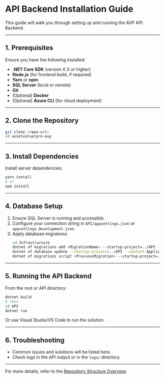 # API Backend Installation Guide

This guide will walk you through setting up and running the AVP API Backend.

---

## 1. Prerequisites

Ensure you have the following installed:
- **.NET Core SDK** (version X.X or higher)
- **Node.js** (for frontend build, if required)
- **Yarn** or **npm**
- **SQL Server** (local or remote)
- **Git**
- (Optional) **Docker**
- (Optional) **Azure CLI** (for cloud deployment)

---

## 2. Clone the Repository

```sh
git clone <repo-url>
cd assetvaluerpro-avp
```

---

## 3. Install Dependencies

Install server dependencies:
```sh
yarn install
# or
npm install
```

---

## 4. Database Setup

1. Ensure SQL Server is running and accessible.
2. Configure your connection string in `API/appsettings.json` or `appsettings.Development.json`.
3. Apply database migrations:
   ```sh
   cd Infrastructure
   dotnet ef migrations add <MigrationName> --startup-project=../API --output-dir=Persistence/Migrations --verbose --context ApplicationDbContext
   dotnet ef database update --startup-project=../API --context ApplicationDbContext
   dotnet ef migrations script <PreviousMigration> --startup-project=../API --verbose --context ApplicationDbContext -i | out-file ./script.sql
   ```

---

## 5. Running the API Backend

From the root or API directory:
```sh
dotnet build
# then
cd API
dotnet run
```

Or use Visual Studio/VS Code to run the solution.

---

## 6. Troubleshooting

- Common issues and solutions will be listed here.
- Check logs in the API output or in the `logs/` directory.

---

For more details, refer to the [Repository Structure Overview](../structure/index.md).
